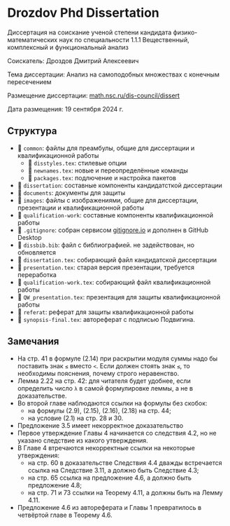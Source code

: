 # Drozdov Phd Dissertation

Диссертация на соискание ученой степени кандидата физико-математических наук по специальности 1.1.1 Вещественный, комплексный и функциональный анализ

Соискатель:
Дроздов Дмитрий Алексеевич


Тема диссертации:
Анализ на самоподобных множествах с конечным пересечением

Размещение диссертации: 
[math.nsc.ru/dis-council/dissert](https://math.nsc.ru/dis-council/dissert)

Дата размещения: 19 сентября 2024 г.


## Структура

* &#128193; `common`: файлы для преамбулы, общие для диссертации и квалификационной работы
	* &#128196; `disstyles.tex`: стилевые опции
	* &#128196; `newnames.tex`: новые и переопределённые команды
	* &#128196; `packages.tex`: подлючение и настройка пакетов
* &#128193; `dissertation`: составные компоненты кандидатсткой диссертации
* &#128193; `documents`: документы для защиты
* &#128193; `images`: файлы с изображениями, общие для диссертации, презентации и квалификационной работы
* &#128193; `qualification-work`: составные компоненты квалификационной работы
* &#128196; `.gitignore`: собран сервисом [gitignore.io](https://www.toptal.com/developers/gitignore/) и дополнен в GitHub Desktop
* &#128196; `dissbib.bib`: файл с библиографией. не задействован, но обновляется
* &#128196; `dissertation.tex`: собирающий файл кандидатской диссертации
* &#128196; `presentation.tex`: старая версия презентации, требуется переработка
* &#128196; `qualification-work.tex`: собирающий файл квалификационной работы
* &#128196; `QW_presentation.tex`: презентация для защиты квалификационной работы
* &#128196; `referat`: реферат для защиты квалификационной работы
* &#128196; `synopsis-final.tex`: автореферат с подписью Подвигина.


## Замечания

* На стр. 41 в формуле (2.14) при раскрытии модуля суммы надо бы поставить знак `≤` вместо `<`. Если должен стоять знак `≤`, то необходимы пояснения, почему строго неравенство.
* Лемма 2.22 на стр. 42: для читателя будет удобнее, если определить число `λ` в самой формулировке леммы, а не в доказательстве.
* Во второй главе наблюдаются ссылки на формулы без скобок:
	* на формулы (2.9), (2.15), (2.16), (2.18) на стр. 44;
	* на условие (2.1) на стр. 28 и 30.
* Предложение 3.5 имеет некорректное доказательство
* Первое утверждение Главы 4 начинается со следствия 4.2, но не указано следствие из какого утверждения.
* В Главе 4 втречаются некорректные ссылки на некоторые утверждения:
	* на стр. 60 в доказательстве Следствия 4.4 дважды встречается ссылка на Следствие 3.11, а должно быть Следствие 4.3;
	* на стр. 65 ссылка на предложение 4.6, а должно быть предложение 4.8;
	* на стр. 71 и 73 ссылки на Теорему 4.11, а должны быть на Лемму 4.11.
* Предложение 4.6 из автореферата и Главы 1 превратилось в четвёртой главе в Теорему 4.6.
	
